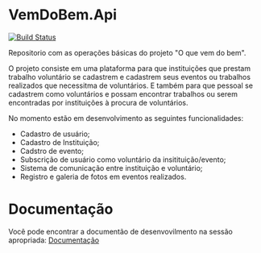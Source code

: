 # VemDoBem.Api
[![Build Status](https://dev.azure.com/frbatist/O%20que%20vem%20do%20bem/_apis/build/status/O%20que%20vem%20do%20bem-Docker%20container-CI?branchName=develop)](https://dev.azure.com/frbatist/O%20que%20vem%20do%20bem/_build/latest?definitionId=17&branchName=develop)

Repositorio com as operações básicas do projeto "O que vem do bem".

O projeto consiste em uma plataforma para que instituições que prestam trabalho voluntário se cadastrem e cadastrem seus eventos ou trabalhos realizados que necessitma de voluntários. E também para que pessoal se cadastrem como voluntários e possam encontrar trabalhos ou serem encontradas por instituições à procura de voluntários.

No momento estão em desenvolvimento as seguintes funcionalidades:

- Cadastro de usuário;
- Cadastro de Instituição;
- Cadstro de evento;
- Subscrição de usuário como voluntário da insitituição/evento;
- Sistema de comunicação entre instituição e voluntário;
- Registro e galeria de fotos em eventos realizados.

# Documentação

Você pode encontrar a documentão de desenvovilmento na sessão apropriada: [Documentação](https://github.com/frbatist/VemDoBem.Api/tree/master/Documentacao/)  